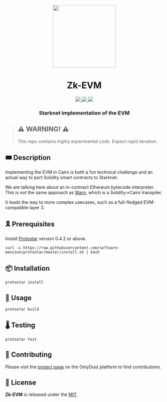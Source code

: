 <p align="center">
    <img src="resources/img/logo.png" height="200">
</p>
<div align="center">
  <h1 align="center">Zk-EVM</h1>
  <p align="center">
    <a href="https://discord.gg/onlydust">
        <img src="https://img.shields.io/badge/Discord-6666FF?style=for-the-badge&logo=discord&logoColor=white">
    </a>
    <a href="https://twitter.com/intent/follow?screen_name=onlydust_xyz">
        <img src="https://img.shields.io/badge/Twitter-1DA1F2?style=for-the-badge&logo=twitter&logoColor=white">
    </a>
    <a href="https://app.onlydust.xyz/projects/523762227">
        <img src="https://img.shields.io/badge/Contribute-6A1B9A?style=for-the-badge&logo=notion&logoColor=white">
    </a>
  </p>
  
  <h3 align="center">Starknet implementation of the EVM</h3>
</div>

> ## ⚠️ WARNING! ⚠️
>
> This repo contains highly experimental code.
> Expect rapid iteration.

## 🎟️ Description

Implementing the EVM in Cairo is both a fun technical challenge and an actual way to port Solidity smart contracts to Starknet.

We are talking here about an in-contract Ethereum bytecode interpreter. This is not the same approach as [Warp](https://github.com/NethermindEth/warp), which is a Solidity->Cairo transpiler.

It leads the way to more complex usecases, such as a full-fledged EVM-compatible layer 3.

## 🎗️ Prerequisites

Install [Protostar](https://docs.swmansion.com/protostar/) version 0.4.2 or above.

```
curl -L https://raw.githubusercontent.com/software-mansion/protostar/master/install.sh | bash
```

## 📦 Installation

```
protostar install
```

## 🔬 Usage

```
protostar build
```

## 🌡️ Testing

```
protostar test
```

## 🫶 Contributing

Please visit the [project page](https://app.onlydust.xyz/projects/523762227) on the OnlyDust platform to find contributions.

## 📄 License

**Zk-EVM** is released under the [MIT](LICENSE).
